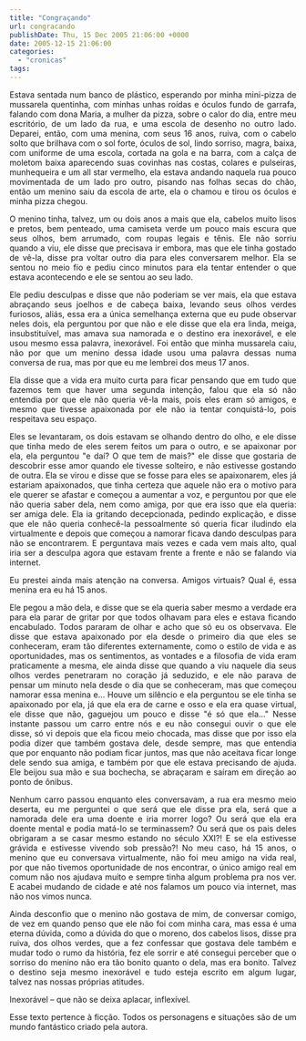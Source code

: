 ```yaml
---
title: "Congraçando"
url: congracando
publishDate: Thu, 15 Dec 2005 21:06:00 +0000
date: 2005-12-15 21:06:00
categories: 
  - "cronicas"
tags: 
---
```

<p style="text-align: justify;">Estava sentada num banco de plástico, esperando por minha mini-pizza de mussarela quentinha, com minhas unhas roídas e óculos fundo de garrafa, falando com dona Maria, a mulher da pizza, sobre o calor do dia, entre meu escritório, de um lado da rua, e uma escola de desenho no outro lado. Deparei, então, com uma menina, com seus 16 anos, ruiva, com o cabelo solto que brilhava com o sol forte, óculos de sol, lindo sorriso, magra, baixa, com uniforme de uma escola, cortada na gola e na barra, com a calça de moletom baixa aparecendo suas covinhas nas costas, colares e pulseiras, munhequeira e um all star vermelho, ela estava andando naquela rua pouco movimentada de um lado pro outro, pisando nas folhas secas do chão, então um menino saiu da escola de arte, ela o chamou e tirou os óculos e minha pizza chegou.</p>
<p style="text-align: justify;">O menino tinha, talvez, um ou dois anos a mais que ela, cabelos muito lisos e pretos, bem penteado, uma camiseta verde um pouco mais escura que seus olhos, bem arrumado, com roupas legais e tênis. Ele não sorriu quando a viu, ele disse que precisava ir embora, mas que ele tinha gostado de vê-la, disse pra voltar outro dia para eles conversarem melhor. Ela se sentou no meio fio e pediu cinco minutos para ela tentar entender o que estava acontecendo e ele se sentou ao seu lado.</p>
<p style="text-align: justify;">Ele pediu desculpas e disse que não poderiam se ver mais, ela que estava abraçando seus joelhos e de cabeça baixa, levando seus olhos verdes furiosos, aliás, essa era a única semelhança externa que eu pude observar neles dois, ela perguntou por que não e ele disse que ela era linda, meiga, insubstituível, mas amava sua namorada e o destino era inexorável, e ele usou mesmo essa palavra, inexorável. Foi então que minha mussarela caiu, não por que um menino dessa idade usou uma palavra dessas numa conversa de rua, mas por que eu me lembrei dos meus 17 anos.</p>
<p style="text-align: justify;">Ela disse que a vida era muito curta para ficar pensando que em tudo que fazemos tem que haver uma segunda intenção, falou que ela só não entendia por que ele não queria vê-la mais, pois eles eram só amigos, e mesmo que tivesse apaixonada por ele não ia tentar conquistá-lo, pois respeitava seu espaço.</p>
<p style="text-align: justify;">Eles se levantaram, os dois estavam se olhando dentro do olho, e ele disse que tinha medo de eles serem feitos um para o outro, e se apaixonar por ela, ela perguntou "e daí? O que tem de mais?" ele disse que gostaria de descobrir esse amor quando ele tivesse solteiro, e não estivesse gostando de outra. Ela se virou e disse que se fosse para eles se apaixonarem, eles já estariam apaixonados, que tinha certeza que aquele não era o motivo para ele querer se afastar e começou a aumentar a voz, e perguntou por que ele não queria saber dela, nem como amiga, por que era isso que ela queria: ser amiga dele. Ela ia gritando decepcionada, pedindo explicação, e disse que ele não queria conhecê-la pessoalmente só queria ficar iludindo ela virtualmente e depois que começou a namorar ficava dando desculpas para não se encontrarem. E perguntava mais vezes e cada vem mais alto, qual iria ser a desculpa agora que estavam frente a frente e não se falando via internet.</p>
<p style="text-align: justify;">Eu prestei ainda mais atenção na conversa. Amigos virtuais? Qual é, essa menina era eu há 15 anos.</p>
<p style="text-align: justify;">Ele pegou a mão dela, e disse que se ela queria saber mesmo a verdade era para ela parar de gritar por que todos olhavam para eles e estava ficando encabulado. Todos pararam de olhar e acho que só eu os observava. Ele disse que estava apaixonado por ela desde o primeiro dia que eles se conheceram, eram tão diferentes externamente, como o estilo de vida e as oportunidades, mas os sentimentos, as vontades e a filosofia de vida eram praticamente a mesma, ele ainda disse que quando a viu naquele dia seus olhos verdes penetraram no coração já seduzido, e ele não parava de pensar um minuto nela desde o dia que se conheceram, mas que começou namorar essa menina e... Houve um silêncio e ela perguntou se ele tinha se apaixonado por ela, já que ela era de carne e osso e ela era quase virtual, ele disse que não, gaguejou um pouco e disse "é só que ela..." Nesse instante passou um carro entre nós e eu não consegui ouvir o que ele disse, só vi depois que ela ficou meio chocada, mas disse que por isso ela podia dizer que também gostava dele, desde sempre, mas que entendia que por enquanto não podiam ficar juntos, mas que não aceitava ficar longe dele sendo sua amiga, e também por que ele estava precisando de ajuda. Ele beijou sua mão e sua bochecha, se abraçaram e saíram em direção ao ponto de ônibus.</p>
<p style="text-align: justify;">Nenhum carro passou enquanto eles conversavam, a rua era mesmo meio deserta, eu me perguntei o que será que ele disse pra ela, será que a namorada dele era uma doente e iria morrer logo? Ou será que ela era doente mental e podia matá-lo se terminassem? Ou será que os pais deles obrigaram a se casar mesmo estando no século XXI?! E se ela estivesse grávida e estivesse vivendo sob pressão?! No meu caso, há 15 anos, o menino que eu conversava virtualmente, não foi meu amigo na vida real, por que não tivemos oportunidade de nos encontrar, o único amigo real em comum não nos ajudava muito e sempre tinha algum problema pra nos ver. E acabei mudando de cidade e até nos falamos um pouco via internet, mas não nos vimos nunca.</p>
<p style="text-align: justify;">Ainda desconfio que o menino não gostava de mim, de conversar comigo, de vez em quando penso que ele não foi com minha cara, mas essa é uma eterna dúvida, como a dúvida do que o moreno, dos cabelos lisos, disse pra ruiva, dos olhos verdes, que a fez confessar que gostava dele também e mudar todo o rumo da história, fez ele sorrir e até consegui perceber que o sorriso do menino não era tão bonito quanto o dela, mas era bonito. Talvez o destino seja mesmo inexorável e tudo esteja escrito em algum lugar, talvez nas nossas próprias atitudes.</p>
<p style="text-align: justify;">Inexorável – que não se deixa aplacar, inflexível.</p>
<p style="text-align: justify;">Esse texto pertence à ficção. Todos os personagens e situações são de um mundo fantástico criado pela autora.</p>
